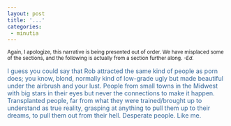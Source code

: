 ```yaml
---
layout: post
title: '...'
categories:
 - minutia
---
```


<small>Again, I apologize, this narrative is being presented out of order. We have misplaced some of the sections, and the following is actually from a section further along. <i>-Ed.</i></small>

<font color="#336699">I guess you could say that Rob attracted the same kind of people as porn does; you know, blond, normally kind of low-grade ugly but made beautiful under the airbrush and your lust. People from small towns in the Midwest with big stars in their eyes but never the connections to make it happen. Transplanted people, far from what they were trained/brought up to understand as true reality, grasping at anything to pull them up to their dreams, to pull them out from their hell. Desperate people. Like me.</font>

